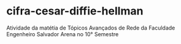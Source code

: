 # cifra-cesar-diffie-hellman
 Atividade da matétia de Tópicos Avançados de Rede da Faculdade Engenheiro Salvador Arena no 10° Semestre
